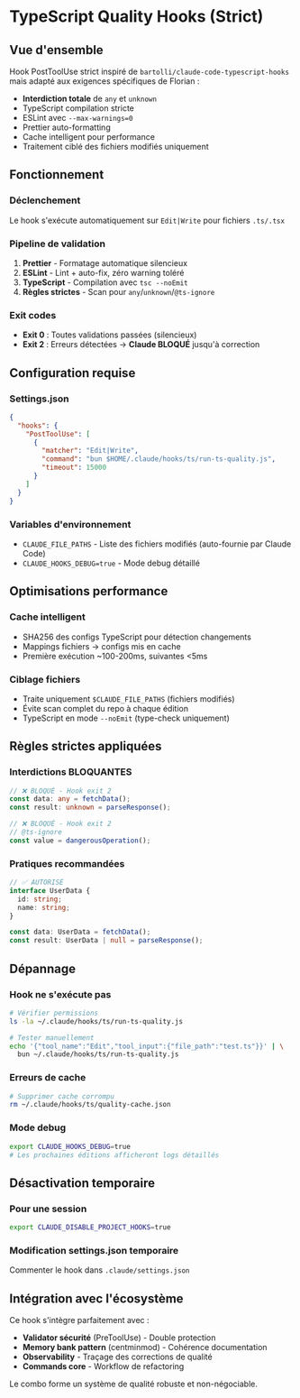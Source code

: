 # TypeScript Quality Hooks (Strict)

## Vue d'ensemble

Hook PostToolUse strict inspiré de `bartolli/claude-code-typescript-hooks` mais adapté aux exigences spécifiques de Florian :

- **Interdiction totale** de `any` et `unknown`
- TypeScript compilation stricte 
- ESLint avec `--max-warnings=0`
- Prettier auto-formatting
- Cache intelligent pour performance
- Traitement ciblé des fichiers modifiés uniquement

## Fonctionnement

### Déclenchement
Le hook s'exécute automatiquement sur `Edit|Write` pour fichiers `.ts/.tsx`

### Pipeline de validation

1. **Prettier** - Formatage automatique silencieux
2. **ESLint** - Lint + auto-fix, zéro warning toléré
3. **TypeScript** - Compilation avec `tsc --noEmit`
4. **Règles strictes** - Scan pour `any`/`unknown`/`@ts-ignore`

### Exit codes
- **Exit 0** : Toutes validations passées (silencieux)
- **Exit 2** : Erreurs détectées → **Claude BLOQUÉ** jusqu'à correction

## Configuration requise

### Settings.json
```json
{
  "hooks": {
    "PostToolUse": [
      {
        "matcher": "Edit|Write",
        "command": "bun $HOME/.claude/hooks/ts/run-ts-quality.js",
        "timeout": 15000
      }
    ]
  }
}
```

### Variables d'environnement
- `CLAUDE_FILE_PATHS` - Liste des fichiers modifiés (auto-fournie par Claude Code)
- `CLAUDE_HOOKS_DEBUG=true` - Mode debug détaillé

## Optimisations performance

### Cache intelligent
- SHA256 des configs TypeScript pour détection changements
- Mappings fichiers → configs mis en cache
- Première exécution ~100-200ms, suivantes <5ms

### Ciblage fichiers
- Traite uniquement `$CLAUDE_FILE_PATHS` (fichiers modifiés)
- Évite scan complet du repo à chaque édition
- TypeScript en mode `--noEmit` (type-check uniquement)

## Règles strictes appliquées

### Interdictions BLOQUANTES
```typescript
// ❌ BLOQUÉ - Hook exit 2
const data: any = fetchData();
const result: unknown = parseResponse();

// ❌ BLOQUÉ - Hook exit 2  
// @ts-ignore
const value = dangerousOperation();
```

### Pratiques recommandées
```typescript
// ✅ AUTORISÉ
interface UserData {
  id: string;
  name: string;
}

const data: UserData = fetchData();
const result: UserData | null = parseResponse();
```

## Dépannage

### Hook ne s'exécute pas
```bash
# Vérifier permissions
ls -la ~/.claude/hooks/ts/run-ts-quality.js

# Tester manuellement
echo '{"tool_name":"Edit","tool_input":{"file_path":"test.ts"}}' | \
  bun ~/.claude/hooks/ts/run-ts-quality.js
```

### Erreurs de cache
```bash
# Supprimer cache corrompu
rm ~/.claude/hooks/ts/quality-cache.json
```

### Mode debug
```bash
export CLAUDE_HOOKS_DEBUG=true
# Les prochaines éditions afficheront logs détaillés
```

## Désactivation temporaire

### Pour une session
```bash
export CLAUDE_DISABLE_PROJECT_HOOKS=true
```

### Modification settings.json temporaire
Commenter le hook dans `.claude/settings.json`

## Intégration avec l'écosystème

Ce hook s'intègre parfaitement avec :
- **Validator sécurité** (PreToolUse) - Double protection
- **Memory bank pattern** (centminmod) - Cohérence documentation
- **Observability** - Traçage des corrections de qualité
- **Commands core** - Workflow de refactoring

Le combo forme un système de qualité robuste et non-négociable.